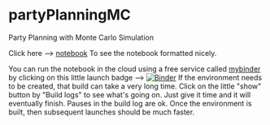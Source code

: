 # partyPlanningMC
Party Planning with Monte Carlo Simulation

Click here --> [notebook](https://htmlpreview.github.io/?https://github.com/lyonsquark/partyPlanningMC/blob/master/partySimulation.html) To see the notebook formatted nicely. 

You can run the notebook in the cloud using a free service called [mybinder](http://mybinder.org) by clicking on this little launch badge --> [![Binder](https://mybinder.org/badge.svg)](https://mybinder.org/v2/gh/lyonsquark/partyPlanningMC/master?filepath=partySimulation.ipynb)
If the environment needs to be created, that build can take a very long time. Click on the little "show" button by "Build logs" to see what's going on. Just give it time and it will eventually finish. Pauses in the build log are ok. Once the environment is built, then subsequent launches should be much faster. 

